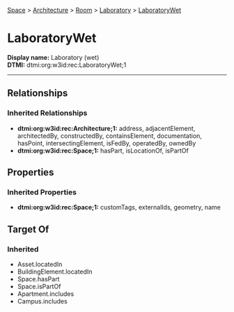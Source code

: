 [Space](../../../Space.md) > [Architecture](../../Architecture.md) > [Room](../Room.md) > [Laboratory](Laboratory.md) > [LaboratoryWet](.)
# LaboratoryWet

**Display name:** Laboratory (wet)<br />
**DTMI:** dtmi:org:w3id:rec:LaboratoryWet;1

---
## Relationships
### Inherited Relationships
* **dtmi:org:w3id:rec:Architecture;1:** address, adjacentElement, architectedBy, constructedBy, containsElement, documentation, hasPoint, intersectingElement, isFedBy, operatedBy, ownedBy
* **dtmi:org:w3id:rec:Space;1:** hasPart, isLocationOf, isPartOf
## Properties
### Inherited Properties
* **dtmi:org:w3id:rec:Space;1:** customTags, externalIds, geometry, name
## Target Of
### Inherited
* Asset.locatedIn
* BuildingElement.locatedIn
* Space.hasPart
* Space.isPartOf
* Apartment.includes
* Campus.includes
